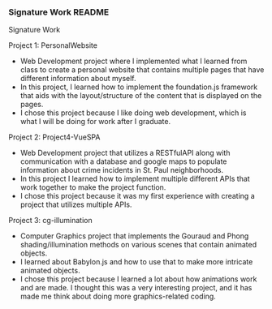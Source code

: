 ### Signature Work README

Signature Work

Project 1: PersonalWebsite
- Web Development project where I implemented what I learned from class to create a personal website that contains multiple pages that have different information about myself.
- In this project, I learned how to implement the foundation.js framework that aids with the layout/structure of the content that is displayed on the pages. 
- I chose this project because I like doing web development, which is what I will be doing for work after I graduate.


Project 2: Project4-VueSPA
- Web Development project that utilizes a RESTfulAPI along with communication with a database and google maps to populate information about crime incidents in St. Paul neighborhoods. 
- In this project I learned how to implement multiple different APIs that work together to make the project function.
- I chose this project because it was my first experience with creating a project that utilizes multiple APIs.


Project 3: cg-illumination
- Computer Graphics project that implements the Gouraud and Phong shading/illumination methods on various scenes that contain animated objects.
- I learned about Babylon.js and how to use that to make more intricate animated objects.
- I chose this project because I learned a lot about how animations work and are made. I thought this was a very interesting project, and it has made me think about doing more graphics-related coding.


